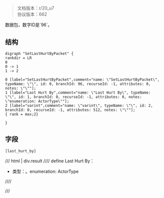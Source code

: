 # <!-- md:samp SetLastHurtByPacket -->

> 文档版本：r/20_u7<br/>协议版本：662

<!-- md:samp SetLastHurtByPacket -->数据包，数字ID是`96`。

## 结构

```viz
digraph "SetLastHurtByPacket" {
rankdir = LR
0
0 -> 1
1 -> 2

0 [label="SetLastHurtByPacket",comment="name: \"SetLastHurtByPacket\", typeName: \"\", id: 0, branchId: 96, recurseId: -1, attributes: 0, notes: \"\""];
1 [label="Last Hurt By",comment="name: \"Last Hurt By\", typeName: \"\", id: 1, branchId: 0, recurseId: -1, attributes: 0, notes: \"enumeration: ActorType\""];
2 [label="varint",comment="name: \"varint\", typeName: \"\", id: 2, branchId: 0, recurseId: -1, attributes: 512, notes: \"\""];
{ rank = max;2}

}

```

## 字段

```title='SetLastHurtByPacket'
[last_hurt_by]
```

/// html | div.result
//// define
Last Hurt By：<!-- md:samp varint -->

- 类型：<!-- md:samp varint -->。enumeration: ActorType


////

///

